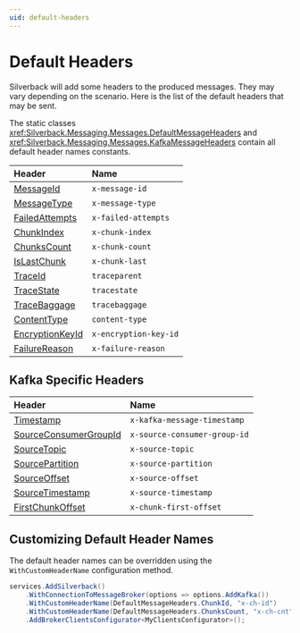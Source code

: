 ```yaml
---
uid: default-headers
---
```


# Default Headers

Silverback will add some headers to the produced messages. They may vary depending on the scenario.
Here is the list of the default headers that may be sent.

The static classes <xref:Silverback.Messaging.Messages.DefaultMessageHeaders> and <xref:Silverback.Messaging.Messages.KafkaMessageHeaders> contain all default header names constants.

Header | Name
:-- | :--
[MessageId](xref:Silverback.Messaging.Messages.DefaultMessageHeaders#Silverback_Messaging_Messages_DefaultMessageHeaders_MessageId) | `x-message-id`
[MessageType](xref:Silverback.Messaging.Messages.DefaultMessageHeaders#Silverback_Messaging_Messages_DefaultMessageHeaders_MessageType) | `x-message-type`
[FailedAttempts](xref:Silverback.Messaging.Messages.DefaultMessageHeaders#Silverback_Messaging_Messages_DefaultMessageHeaders_FailedAttempts) | `x-failed-attempts`
[ChunkIndex](xref:Silverback.Messaging.Messages.DefaultMessageHeaders#Silverback_Messaging_Messages_DefaultMessageHeaders_ChunkIndex) | `x-chunk-index`
[ChunksCount](xref:Silverback.Messaging.Messages.DefaultMessageHeaders#Silverback_Messaging_Messages_DefaultMessageHeaders_ChunksCount) | `x-chunk-count`
[IsLastChunk](xref:Silverback.Messaging.Messages.DefaultMessageHeaders#Silverback_Messaging_Messages_DefaultMessageHeaders_IsLastChunk) | `x-chunk-last`
[TraceId](xref:Silverback.Messaging.Messages.DefaultMessageHeaders#Silverback_Messaging_Messages_DefaultMessageHeaders_TraceId) | `traceparent`
[TraceState](xref:Silverback.Messaging.Messages.DefaultMessageHeaders#Silverback_Messaging_Messages_DefaultMessageHeaders_TraceState) | `tracestate`
[TraceBaggage](xref:Silverback.Messaging.Messages.DefaultMessageHeaders#Silverback_Messaging_Messages_DefaultMessageHeaders_TraceBaggage) | `tracebaggage`
[ContentType](xref:Silverback.Messaging.Messages.DefaultMessageHeaders#Silverback_Messaging_Messages_DefaultMessageHeaders_ContentType) | `content-type`
[EncryptionKeyId](xref:Silverback.Messaging.Messages.DefaultMessageHeaders#Silverback_Messaging_Messages_DefaultMessageHeaders_EncryptionKeyId) | `x-encryption-key-id`
[FailureReason](xref:Silverback.Messaging.Messages.DefaultMessageHeaders#Silverback_Messaging_Messages_DefaultMessageHeaders_FailureReason) | `x-failure-reason`

## Kafka Specific Headers

Header | Name
:-- | :--
[Timestamp](xref:Silverback.Messaging.Messages.KafkaMessageHeaders#Silverback_Messaging_Messages_KafkaMessageHeaders_Timestamp) | `x-kafka-message-timestamp`
[SourceConsumerGroupId](xref:Silverback.Messaging.Messages.KafkaMessageHeaders#Silverback_Messaging_Messages_KafkaMessageHeaders_SourceConsumerGroupId) | `x-source-consumer-group-id`
[SourceTopic](xref:Silverback.Messaging.Messages.KafkaMessageHeaders#Silverback_Messaging_Messages_KafkaMessageHeaders_SourceTopic) | `x-source-topic`
[SourcePartition](xref:Silverback.Messaging.Messages.KafkaMessageHeaders#Silverback_Messaging_Messages_KafkaMessageHeaders_SourcePartition) | `x-source-partition`
[SourceOffset](xref:Silverback.Messaging.Messages.KafkaMessageHeaders#Silverback_Messaging_Messages_KafkaMessageHeaders_SourceOffset) | `x-source-offset`
[SourceTimestamp](xref:Silverback.Messaging.Messages.KafkaMessageHeaders#Silverback_Messaging_Messages_KafkaMessageHeaders_SourceTimestamp) | `x-source-timestamp`
[FirstChunkOffset](xref:Silverback.Messaging.Messages.KafkaMessageHeaders#Silverback_Messaging_Messages_KafkaMessageHeaders_FirstChunkOffset) | `x-chunk-first-offset`

## Customizing Default Header Names

The default header names can be overridden using the `WithCustomHeaderName` configuration method.

```csharp
services.AddSilverback()
    .WithConnectionToMessageBroker(options => options.AddKafka())
    .WithCustomHeaderName(DefaultMessageHeaders.ChunkId, "x-ch-id")
    .WithCustomHeaderName(DefaultMessageHeaders.ChunksCount, "x-ch-cnt")
    .AddBrokerClientsConfigurator<MyClientsConfigurator>();
```
